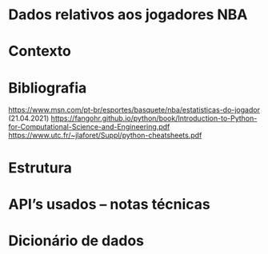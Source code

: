 # Dados relativos aos jogadores NBA

# Contexto

# Bibliografia
https://www.msn.com/pt-br/esportes/basquete/nba/estatisticas-do-jogador (21.04.2021)
https://fangohr.github.io/python/book/Introduction-to-Python-for-Computational-Science-and-Engineering.pdf
https://www.utc.fr/~jlaforet/Suppl/python-cheatsheets.pdf

# Estrutura

# API’s usados – notas técnicas

# Dicionário de dados
